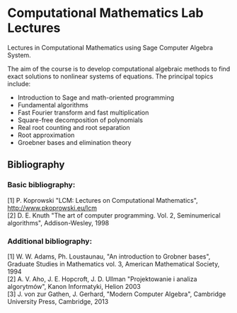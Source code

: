 # Computational Mathematics Lab Lectures

Lectures in Computational Mathematics using Sage Computer Algebra System.

The aim of the course is to develop computational algebraic methods to find exact solutions to nonlinear systems of equations. The principal topics include:
<ul> 
  <li>Introduction to Sage and math-oriented programming</li>
  <li>Fundamental algorithms</li>
  <li>Fast Fourier transform and fast multiplication</li>
  <li>Square-free decomposition of polynomials</li>
  <li>Real root counting and root separation</li>
  <li>Root approximation</li>
  <li>Groebner bases and elimination theory</li>
</ul>



## Bibliography

### Basic bibliography:
[1] P. Koprowski "LCM: Lectures on Computational Mathematics", http://www.pkoprowski.eu/lcm </br>
[2] D. E. Knuth "The art of computer programming. Vol. 2, Seminumerical algorithms", Addison-Wesley, 1998 </br>

### Additional bibliography:
[1] W. W. Adams, Ph. Loustaunau, "An introduction to Grobner bases", Graduate Studies in Mathematics vol. 3, American Mathematical Society, 1994 </br>
[2] A. V. Aho, J. E. Hopcroft, J. D. Ullman "Projektowanie i analiza algorytmów", Kanon Informatyki, Helion 2003 </br>
[3] J. von zur Gathen, J. Gerhard, "Modern Computer Algebra", Cambridge University Press, Cambridge, 2013 </br>

